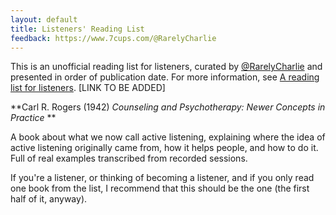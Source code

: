 ```yaml
---
layout: default
title: Listeners' Reading List
feedback: https://www.7cups.com/@RarelyCharlie
---
```

This is an unofficial reading list for listeners, curated by [@RarelyCharlie](https://www.7cups.com/@RarelyCharlie) and presented in order of publication date. For more information, see [A reading list for listeners](#). \[LINK TO BE ADDED\]

**Carl R. Rogers (1942) *Counseling and Psychotherapy: Newer Concepts in Practice* **

A book about what we now call active listening, explaining where the idea of active listening originally came from, how it helps people, and how to do it. Full of real examples transcribed from recorded sessions. 

If you're a listener, or thinking of becoming a listener, and if you only read one book from the list, I recommend that this should be the one (the first half of it, anyway).

